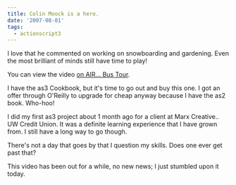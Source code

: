 ```yaml
---
title: Colin Moock is a hero.
date: '2007-08-01'
tags:
  - actionscript3
---
```


I love that he commented on working on snowboarding and gardening. Even the most brilliant of minds still have time to play!

You can view the video [on AIR... Bus Tour](https://onair.adobe.com/blogs/videos/2007/05/14/colin-moock-interview-on-essential-actionscript-3/ 'Colin Moock').

I have the as3 Cookbook, but it's time to go out and buy this one. I got an offer through O'Reilly to upgrade for cheap anyway because I have the as2 book. Who-hoo!

I did my first as3 project about 1 month ago for a client at Marx Creative.. UW Credit Union. It was a definite learning experience that I have grown from. I still have a long way to go though.

There's not a day that goes by that I question my skills. Does one ever get past that?

This video has been out for a while, no new news; I just stumbled upon it today.

